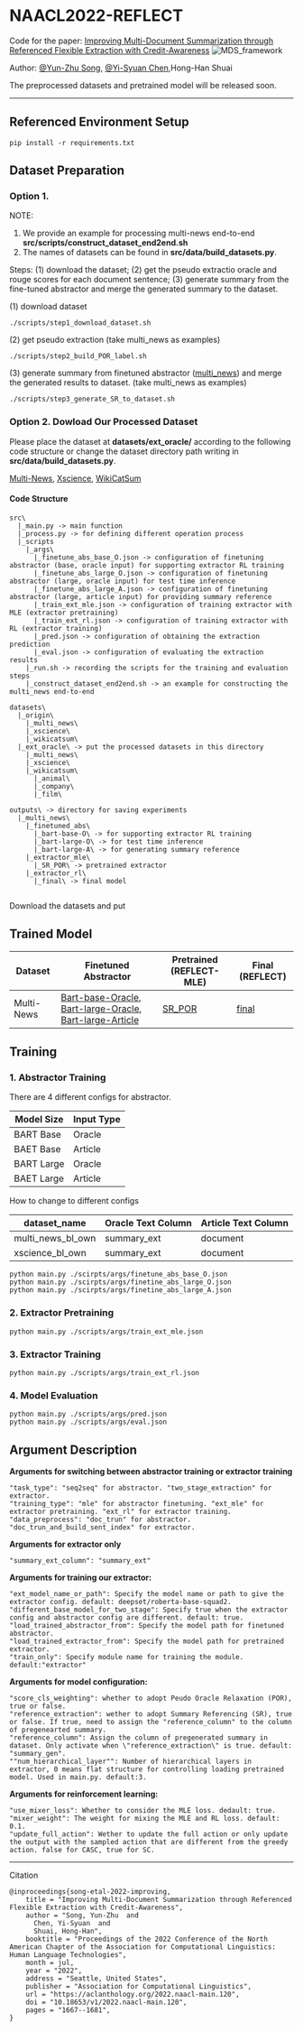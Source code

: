 # NAACL2022-REFLECT

Code for the paper: [Improving Multi-Document Summarization through Referenced Flexible Extraction with Credit-Awareness](https://aclanthology.org/2022.naacl-main.120.pdf)
![MDS_framework](https://user-images.githubusercontent.com/45812808/164428295-66af2bfd-3e07-4e2d-a3c8-ecdd56df7857.png)

Author: [@Yun-Zhu Song](http://github.com/yunzhusong), [@Yi-Syuan Chen](https://github.com/YiSyuanChen),Hong-Han Shuai

The preprocessed datasets and pretrained model will be released soon.

---
## Referenced Environment Setup
```
pip install -r requirements.txt
```

## Dataset Preparation
### Option 1.
NOTE:
1. We provide an example for processing multi-news end-to-end **src/scripts/construct_dataset_end2end.sh**
2. The names of datasets can be found in **src/data/build_datasets.py**.


Steps: (1) download the dataset; (2) get the pseudo extractio oracle and rouge scores for each document sentence; (3) generate summary from the fine-tuned abstractor and merge the generated summary to the dataset. 

(1) download dataset
```
./scripts/step1_download_dataset.sh
```

(2) get pseudo extraction (take multi_news as examples)
```
./scripts/step2_build_POR_label.sh
```

(3) generate summary from finetuned abstractor ([multi_news](https://drive.google.com/file/d/1EDl-HZLQDPWTy9ZMxWvxHPNI_TTnKlYm/view?usp=sharing)) and merge the generated results to dataset. (take multi_news as examples)
```
./scripts/step3_generate_SR_to_dataset.sh
```


### Option 2. Dowload Our Processed Dataset
Please place the dataset at **datasets/ext_oracle/** according to the following code structure or change the dataset directory path writing in **src/data/build_datasets.py**.
<!--
Please sent an email to Yun-Zhu Song (yzsong.ee07@nycu.edu.tw) to request our processed dataset.
-->

[Multi-News](https://drive.google.com/file/d/1i8JuegEmGik-MhEU9GsKy3KcaJSr_k-I/view?usp=sharing),
[Xscience](https://drive.google.com/file/d/1R5eyDaCtorCh14yijqfCyduCjffYv8Ne/view?usp=sharing),
[WikiCatSum](https://drive.google.com/file/d/1Q6IVCf2nUFLtlW1oX4l5B6_tcWLUuLHA/view?usp=sharing)

#### Code Structure
```
src\
  |_main.py -> main function
  |_process.py -> for defining different operation process
  |_scripts
    |_args\
      |_finetune_abs_base_O.json -> configuration of finetuning abstractor (base, oracle input) for supporting extractor RL training
      |_finetune_abs_large_O.json -> configuration of finetuning abstractor (large, oracle input) for test time inference
      |_finetune_abs_large_A.json -> configuration of finetuning abstractor (large, article input) for providing summary reference
      |_train_ext_mle.json -> configuration of training extractor with MLE (extractor pretraining)
      |_train_ext_rl.json -> configuration of training extractor with RL (extractor training)
      |_pred.json -> configuration of obtaining the extraction prediction
      |_eval.json -> configuration of evaluating the extraction results
    |_run.sh -> recording the scripts for the training and evaluation steps
    |_construct_dataset_end2end.sh -> an example for constructing the multi_news end-to-end

datasets\
  |_origin\
    |_multi_news\
    |_xscience\
    |_wikicatsum\
  |_ext_oracle\ -> put the processed datasets in this directory
    |_multi_news\
    |_xscience\
    |_wikicatsum\
      |_animal\
      |_company\
      |_film\
      
outputs\ -> directory for saving experiments
  |_multi_news\
    |_finetuned_abs\
      |_bart-base-O\ -> for supporting extractor RL training
      |_bart-large-O\ -> for test time inference
      |_bart-large-A\ -> for generating summary reference
    |_extractor_mle\
      |_SR_POR\ -> pretrained extractor
    |_extractor_rl\
      |_final\ -> final model
    
```
Download the datasets and put



## Trained Model

|   Dataset  | Finetuned Abstractor | Pretrained (REFLECT-MLE) | Final (REFLECT) |
|------------|----------------------|--------------------------|-----------------|
| Multi-News | [Bart-base-Oracle](https://drive.google.com/file/d/12RlJUo0Yp8J9tkgJBpGyBcoPBevif1JL/view?usp=sharing), [Bart-large-Oracle](https://drive.google.com/file/d/1VONOaQQhWe0RG2ogGlRsnUCQSe29ac9o/view?usp=sharing), [Bart-large-Article](https://drive.google.com/file/d/1EDl-HZLQDPWTy9ZMxWvxHPNI_TTnKlYm/view?usp=sharing) | [SR_POR](https://drive.google.com/file/d/1bI0tiJN3fqI22eTRWykiv4yEWTq9oBaM/view?usp=sharing) | [final](https://drive.google.com/file/d/1tZqtDb7wzZgTxJVWZsalsrCxratxNKgV/view?usp=sharing) |



<!--
|------------|----------------------|--------------------------|-----------------|
| Multi-News | [Bart-Base-Oracle](https://drive.google.com/file/d/1MEouMEzWtzJ9du4w6-wCkmJcDg8jOHzw/view?usp=sharing), [Bart-Large-Oracle](https://drive.google.com/file/d/1VONOaQQhWe0RG2ogGlRsnUCQSe29ac9o/view?usp=sharing) | [download](https://drive.google.com/file/d/1-0YqMCdwwzkS4IafL0aM5QJqQLiWIUml/view?usp=sharing) | [download](https://drive.google.com/file/d/1tZqtDb7wzZgTxJVWZsalsrCxratxNKgV/view?usp=sharing)|

| WikiCatSum/animal | [Bart-Base-Oracle]()[Bart-Large-Oracle]|[download]()|[download]()|

## Predictions
| Dataset | BART-Large | REFLECT |
|---------|------------|---------|
| WikiCatSum |[Animal](https://drive.google.com/file/d/1PP5nXdXSjH4jy6J0fjlDVZXJ-h9LoWf5/view?usp=sharing), [Company](https://drive.google.com/file/d/1nUgWnnzsGQvAqR8cj8hYqPL37CaeogpJ/view?usp=sharing), [Film](https://drive.google.com/file/d/1xxTevhR2pqcbh9mjuJG2GUHsf63OZDzf/view?usp=sharing)|[Animal](https://drive.google.com/file/d/1mlFr_5ukU7e3AIEPHDfhv3PBVpckp92U/view?usp=sharing), [Company](https://drive.google.com/file/d/1gQI541wJfIA260ZgO-b7JIORGbofIG2E/view?usp=sharing), [Film](https://drive.google.com/file/d/1KHdyBz7TjE4BwUAkq58BdMXJvlmOEs6c/view?usp=sharing) |

[WikiCatSum](https://drive.google.com/drive/folders/1CSt5VORNeB1-fAqk4GAts0Jp9VYyfImP?usp=sharing)
-->

## Training

### 1. Abstractor Training

There are 4 different configs for abstractor.

| Model Size | Input Type |
|------------|------------|
| BART Base  | Oracle     |
| BAET Base  | Article    | 
| BART Large | Oracle     |
| BAET Large | Article    |


How to change to different configs

| dataset_name          | Oracle Text Column | Article Text Column |
|-----------------------|--------------------|---------------------|
| multi_news_bl_own     | summary_ext        | document            | 
| xscience_bl_own       | summary_ext        | document            |

```
python main.py ./scirpts/args/finetune_abs_base_O.json
python main.py ./scirpts/args/finetine_abs_large_O.json
python main.py ./scirpts/args/finetine_abs_large_A.json
```

### 2. Extractor Pretraining

```
python main.py ./scripts/args/train_ext_mle.json
```

### 3. Extractor Training

```
python main.py ./scripts/args/train_ext_rl.json
```

### 4. Model Evaluation
```
python main.py ./scripts/args/pred.json
python main.py ./scripts/args/eval.json
```

## Argument Description

**Arguments for switching between abstractor training or extractor training**
```
"task_type": "seq2seq" for abstractor. "two_stage_extraction" for extractor.
"training_type": "mle" for abstractor finetuning. "ext_mle" for extractor pretraining. "ext_rl" for extractor training.
"data_preprocess": "doc_trun" for abstractor. "doc_trun_and_build_sent_index" for extractor.
```
**Arguments for extractor only**
```
"summary_ext_column": "summary_ext"
```
**Arguments for training our extractor:**
```
"ext_model_name_or_path": Specify the model name or path to give the extractor config. default: deepset/roberta-base-squad2.
"different_base_model_for_two_stage": Specify true when the extractor config and abstractor config are different. default: true.
"load_trained_abstractor_from": Specify the model path for finetuned abstractor.
"load_trained_extractor_from": Specify the model path for pretrained extractor.
"train_only": Specify module name for training the module. default:"extractor"
```
**Arguments for model configuration:**
```
"score_cls_weighting": whether to adopt Peudo Oracle Relaxation (POR), true or false.
"reference_extraction": wether to adopt Summary Referencing (SR), true or false. If true, need to assign the "reference_column" to the column of pregenearted summary.
"reference_column": Assign the column of pregenerated summary in dataset. Only activate when \"reference_extraction\" is true. default: "summary_gen".
""num_hierarchical_layer"": Number of hierarchical layers in extractor, 0 means flat structure for controlling loading pretrained model. Used in main.py. default:3.
```
**Arguments for reinforcement learning:**
```
"use_mixer_loss": Whether to consider the MLE loss. dedault: true.
"mixer_weight": The weight for mixing the MLE and RL loss. default: 0.1.
"update_full_action": Wether to update the full action or only update the output with the sampled action that are different from the greedy action. false for CASC, true for SC.
```

---
Citation
```
@inproceedings{song-etal-2022-improving,
    title = "Improving Multi-Document Summarization through Referenced Flexible Extraction with Credit-Awareness",
    author = "Song, Yun-Zhu  and
      Chen, Yi-Syuan  and
      Shuai, Hong-Han",
    booktitle = "Proceedings of the 2022 Conference of the North American Chapter of the Association for Computational Linguistics: Human Language Technologies",
    month = jul,
    year = "2022",
    address = "Seattle, United States",
    publisher = "Association for Computational Linguistics",
    url = "https://aclanthology.org/2022.naacl-main.120",
    doi = "10.18653/v1/2022.naacl-main.120",
    pages = "1667--1681",
}
```
